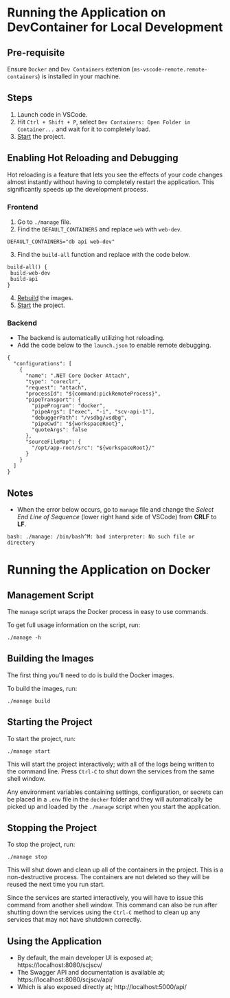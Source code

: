 # Running the Application on DevContainer for Local Development

## Pre-requisite

Ensure `Docker` and `Dev Containers` extenion (`ms-vscode-remote.remote-containers`) is installed in your machine.

## Steps

1. Launch code in VSCode.
2. Hit `Ctrl + Shift + P`, select `Dev Containers: Open Folder in Container...` and wait for it to completely load.
3. [Start](#starting-the-project) the project.

## Enabling Hot Reloading and Debugging

Hot reloading is a feature that lets you see the effects of your code changes almost instantly without having to completely restart the application. This significantly speeds up the development process.

### Frontend

1. Go to `./manage` file.
2. Find the `DEFAULT_CONTAINERS` and replace `web` with `web-dev`.

```
DEFAULT_CONTAINERS="db api web-dev"
```

3. Find the `build-all` function and replace with the code below.

```
build-all() {
 build-web-dev
 build-api
}
```

4. [Rebuild](#building-the-images) the images.
5. [Start](#starting-the-project) the project.

### Backend

- The backend is automatically utilizing hot reloading.
- Add the code below to the `launch.json` to enable remote debugging.

```
{
  "configurations": [
    {
      "name": ".NET Core Docker Attach",
      "type": "coreclr",
      "request": "attach",
      "processId": "${command:pickRemoteProcess}",
      "pipeTransport": {
        "pipeProgram": "docker",
        "pipeArgs": ["exec", "-i", "scv-api-1"],
        "debuggerPath": "/vsdbg/vsdbg",
        "pipeCwd": "${workspaceRoot}",
        "quoteArgs": false
      },
      "sourceFileMap": {
        "/opt/app-root/src": "${workspaceRoot}/"
      }
    }
  ]
}
```

## Notes

- When the error below occurs, go to `manage` file and change the _Select End Line of Sequence_ (lower right hand side of VSCode) from **CRLF** to **LF**.

```
bash: ./manage: /bin/bash^M: bad interpreter: No such file or directory
```

# Running the Application on Docker

## Management Script

The `manage` script wraps the Docker process in easy to use commands.

To get full usage information on the script, run:

```
./manage -h
```

## Building the Images

The first thing you'll need to do is build the Docker images.

To build the images, run:

```
./manage build
```

## Starting the Project

To start the project, run:

```
./manage start
```

This will start the project interactively; with all of the logs being written to the command line. Press `Ctrl-C` to shut down the services from the same shell window.

Any environment variables containing settings, configuration, or secrets can be placed in a `.env` file in the `docker` folder and they will automatically be picked up and loaded by the `./manage` script when you start the application.

## Stopping the Project

To stop the project, run:

```
./manage stop
```

This will shut down and clean up all of the containers in the project. This is a non-destructive process. The containers are not deleted so they will be reused the next time you run start.

Since the services are started interactively, you will have to issue this command from another shell window. This command can also be run after shutting down the services using the `Ctrl-C` method to clean up any services that may not have shutdown correctly.

## Using the Application

- By default, the main developer UI is exposed at; https://localhost:8080/scjscv/
- The Swagger API and documentation is available at; https://localhost:8080/scjscv/api/
- Which is also exposed directly at; http://localhost:5000/api/
